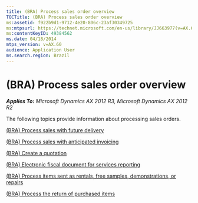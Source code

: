 ```yaml
---
title: (BRA) Process sales order overview
TOCTitle: (BRA) Process sales order overview
ms:assetid: f922b9d1-9712-4e20-806c-23af30349725
ms:mtpsurl: https://technet.microsoft.com/en-us/library/JJ663977(v=AX.60)
ms:contentKeyID: 49384562
ms.date: 04/18/2014
mtps_version: v=AX.60
audience: Application User
ms.search.region: Brazil
---
```


# (BRA) Process sales order overview 


_**Applies To:** Microsoft Dynamics AX 2012 R3, Microsoft Dynamics AX 2012 R2_

The following topics provide information about processing sales orders.

[(BRA) Process sales with future delivery](bra-process-sales-with-future-delivery.md)

[(BRA) Process sales with anticipated invoicing](bra-process-sales-with-anticipated-invoicing.md)

[(BRA) Create a quotation](bra-create-a-quotation.md)

[(BRA) Electronic fiscal document for services reporting](bra-electronic-fiscal-document-for-services-reporting.md)

[(BRA) Process items sent as rentals, free samples, demonstrations, or repairs](bra-process-items-sent-as-rentals-free-samples-demonstrations-or-repairs.md)

[(BRA) Process the return of purchased items](bra-process-the-return-of-purchased-items.md)

  


